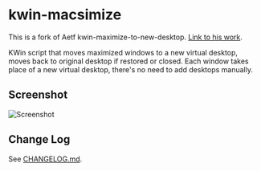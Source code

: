 # kwin-macsimize
This is a fork of Aetf kwin-maximize-to-new-desktop. [Link to his work](https://github.com/Aetf/kwin-maxmize-to-new-desktop).

KWin script that moves maximized windows to a new virtual desktop, moves back to original desktop if restored or closed. Each window takes place of a new virtual desktop, there's no need to add desktops manually.

## Screenshot
![Screenshot](doc/MACsimize.gif)

## Change Log
See [CHANGELOG.md](CHANGELOG.md).
